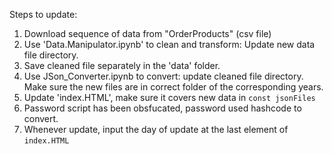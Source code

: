 Steps to update:
1. Download sequence of data from "OrderProducts" (csv file)
2. Use 'Data.Manipulator.ipynb' to clean and transform: Update new data file directory.
3. Save cleaned file separately in the 'data' folder.
4. Use JSon_Converter.ipynb to convert: update cleaned file directory. Make sure the new files are in correct folder of the corresponding years.
5. Update 'index.HTML', make sure it covers new data in `const jsonFiles`
6. Password script has been obsfucated, password used hashcode to convert. 
7. Whenever update, input the day of update at the last element of `index.HTML`
